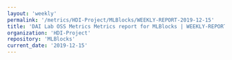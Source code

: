```yaml
---
layout: 'weekly'
permalink: '/metrics/HDI-Project/MLBlocks/WEEKLY-REPORT-2019-12-15'
title: 'DAI Lab OSS Metrics Metrics report for MLBlocks | WEEKLY-REPORT-2019-12-15'
organization: 'HDI-Project'
repository: 'MLBlocks'
current_date: '2019-12-15'
---
```

